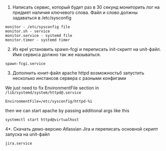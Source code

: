 1. Написать сервис, который будет раз в 30 секунд мониторить лог на предмет наличия ключевого слова. Файл и слово должны задаваться в /etc/sysconfig
```
monitor - /etc/sysconfig file
monitor.sh - service
monitor.service - systemd file
monitor.timer - systemd timer
```
2. Из epel установить spawn-fcgi и переписать init-скрипт на unit-файл. Имя сервиса должно так же называться.
```
spawn-fcgi.service
```
3. Дополнить юнит-файл apache httpd возможностьб запустить несколько инстансов сервера с разными конфигами

We just need to fix EnvironmentFile section in `/lib/systemd/system/httpd@.service`
```
EnvironmentFile=/etc/sysconfig/httpd-%i
```
then we can start apache by passing additional args like this
```
systemctl start httpd@virtualhost
```

4*. Скачать демо-версию Atlassian Jira и переписать основной скрипт запуска на unit-файл
```
jira.service
```
